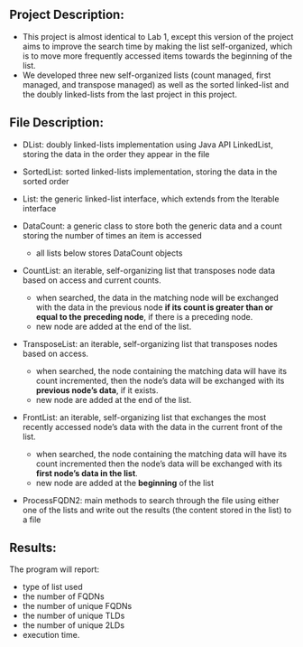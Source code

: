 ## Project Description:
- This project is almost identical to Lab 1, except this version of the project aims to improve the search time by making the list self-organized, which is to move more frequently accessed items towards the beginning of the list.
- We developed three new self-organized lists (count managed, first managed, and transpose managed) as well as the sorted linked-list and the doubly linked-lists from the last project in this project.

## File Description:
- DList: doubly linked-lists implementation using Java API LinkedList, storing the data in the order they appear in the file
- SortedList: sorted linked-lists implementation, storing the data in the sorted order
- List: the generic linked-list interface, which extends from the Iterable interface

- DataCount: a generic class to store both the generic data and a count storing the number of times an item is accessed
  - all lists below stores DataCount objects  
- CountList: an iterable, self-organizing list that transposes node data based on access and current counts.
  - when searched, the data in the matching node will be exchanged with the data in the previous node **if its count is greater than or equal to the preceding node**, if there is a preceding node.
  - new node are added at the end of the list.
- TransposeList: an iterable, self-organizing list that transposes nodes based on access. 
  - when searched, the node containing the matching data will have its count incremented, then the node’s data will be exchanged with its **previous node’s data**, if it exists.
  - new node are added at the end of the list.
- FrontList: an iterable, self-organizing list that exchanges the most recently accessed node’s data with the data in the current front of the list. 
  - when searched, the node containing the matching data will have its count incremented then the node’s data will be exchanged with its **first node’s data in the list**.
  - new node are added at the **beginning** of the list

- ProcessFQDN2: main methods to search through the file using either one of the lists and write out the results (the content stored in the list) to a file

## Results:
The program will report:
  - type of list used
  - the number of FQDNs
  - the number of unique FQDNs
  - the number of unique TLDs
  - the number of unique 2LDs 
  - execution time.



